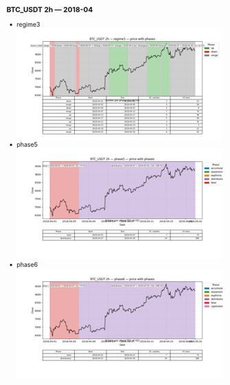 ### BTC_USDT 2h — 2018-04

- regime3
![BTC_USDT_2h_regime3_2018-04_phase_price.png](outputs/fourier/phase_monthly/BTC_USDT/2h/2018/2018-04/BTC_USDT_2h_regime3_2018-04_phase_price.png)
- phase5
![BTC_USDT_2h_phase5_2018-04_phase_price.png](outputs/fourier/phase_monthly/BTC_USDT/2h/2018/2018-04/BTC_USDT_2h_phase5_2018-04_phase_price.png)
- phase6
![BTC_USDT_2h_phase6_2018-04_phase_price.png](outputs/fourier/phase_monthly/BTC_USDT/2h/2018/2018-04/BTC_USDT_2h_phase6_2018-04_phase_price.png)